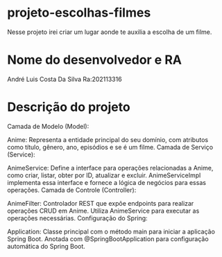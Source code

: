 # projeto-escolhas-filmes
Nesse projeto irei criar um lugar aonde te auxilia a escolha de um filme.

# Nome do desenvolvedor e RA
André Luis Costa Da Silva Ra:202113316

# Descrição do projeto 
Camada de Modelo (Model):

Anime:
Representa a entidade principal do seu domínio, com atributos como título, gênero, ano, episódios e se é um filme.
Camada de Serviço (Service):

AnimeService:
Define a interface para operações relacionadas a Anime, como criar, listar, obter por ID, atualizar e excluir.
AnimeServiceImpl implementa essa interface e fornece a lógica de negócios para essas operações.
Camada de Controle (Controller):

AnimeFilter:
Controlador REST que expõe endpoints para realizar operações CRUD em Anime.
Utiliza AnimeService para executar as operações necessárias.
Configuração do Spring:

Application:
Classe principal com o método main para iniciar a aplicação Spring Boot.
Anotada com @SpringBootApplication para configuração automática do Spring Boot.
